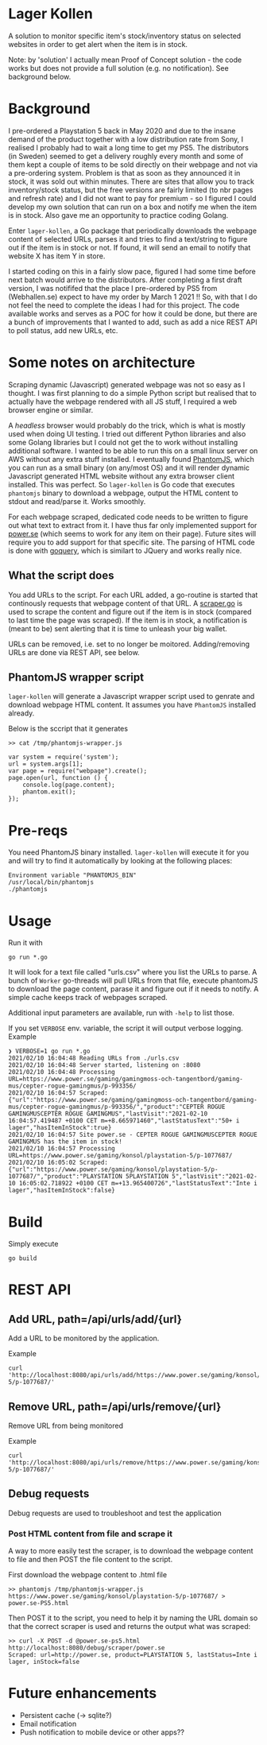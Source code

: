 # Lager Kollen

A solution to monitor specific item's stock/inventory status on selected websites in order to get alert when the item is in stock.

Note: by 'solution' I actually mean Proof of Concept solution - the code works but does not provide a full solution (e.g. no notification). See background below.

# Background

I pre-ordered a Playstation 5 back in May 2020 and due to the insane demand of the product together with a low distribution rate from Sony, I realised I probably had to wait a long time to get my PS5. The distributors (in Sweden) seemed to get a delivery roughly every month and some of them kept a couple of items to be sold directly on their webpage and not via a pre-ordering system. Problem is that as soon as they announced it in stock, it was sold out within minutes. There are sites that allow you to track inventory/stock status, but the free versions are fairly limited (to nbr pages and refresh rate) and I did not want to pay for premium - so I figured I could develop my own solution that can run on a box and notify me when the item is in stock.
Also gave me an opportunity to practice coding Golang.

Enter `lager-kollen`, a Go package that periodically downloads the webpage content of selected URLs, parses it and tries to find a text/string to figure out if the item is in stock or not. If found, it will send an email to notify that website X has item Y in store.

I started coding on this in a fairly slow pace, figured I had some time before next batch would arrive to the distributors. After completing a first draft version, I was notififed that the place I pre-ordered by PS5 from (Webhallen.se) expect to have my order by March 1 2021 !! 
So, with that I do not feel the need to complete the ideas I had for this project. The code available works and serves as a POC for how it could be done, but there are a bunch of improvements that I wanted to add, such as add a nice REST API to poll status, add new URLs, etc.

# Some notes on architecture

Scraping dynamic (Javascript) generated webpage was not so easy as I thought. I was first planning to do a simple Python script but realised that to actually have the webpage rendered with all JS stuff, I required a web browser engine or similar. 

A *headless* browser would probably do the trick, which is what is mostly used when doing UI testing. I tried out different Python libraries and also some Golang libraries but I could not get the to work without installing additional software. I wanted to be able to run this on a small linux server on AWS without any extra stuff installed. I eventually found [PhantomJS](https://phantomjs.org/), which you can run as a small binary (on any/most OS) and it will render dynamic Javascript generated HTML website without any extra browser client installed. This was perfect. So `lager-kollen` is Go code that executes `phantomjs` binary to download a webpage, output the HTML content to stdout and read/parse it. Works smoothly.

For each webpage scraped, dedicated code needs to be written to figure out what text to extract from it. I have thus far only implemented support for [power.se](https://www.power.se/) (which seems to work for any item on their page). Future sites will require you to add support for that specific site. The parsing of HTML code is done with [goquery](https://github.com/PuerkitoBio/goquery), which is similart to JQuery and works really nice.

## What the script does

You add URLs to the script. For each URL added, a go-routine is started that continously requests that webpage content of that URL. A [scraper.go](Scraper) is used to scrape the content and figure out if the item is in stock (compared to last time the page was scraped). If the item is in stock, a notification is (meant to be) sent alerting that it is time to unleash your big wallet.

URLs can be removed, i.e. set to no longer be moitored. Adding/removing URLs are done via REST API, see below.

## PhantomJS wrapper script

`lager-kollen` will generate a Javascript wrapper script used to genrate and download webpage HTML content. It assumes you have `PhantomJS` installed already.

Below is the sccript that it generates

    >> cat /tmp/phantomjs-wrapper.js

    var system = require('system');
    url = system.args[1];
    var page = require("webpage").create();
    page.open(url, function () {
        console.log(page.content);
        phantom.exit();
    });


# Pre-reqs

You need PhantomJS binary installed. `lager-kollen` will execute it for you and will try to find it automatically by looking at the following places:

    Environment variable "PHANTOMJS_BIN"
    /usr/local/bin/phantomjs
    ./phantomjs


# Usage

Run it with

    go run *.go 

It will look for a text file called "urls.csv" where you list the URLs to parse. A bunch of `Worker` go-threads will pull URLs from that file, execute phantomJS to download the page content, parase it and figure out if it needs to notify.
A simple cache keeps track of webpages scraped.

Additional input parameters are available, run with `-help` to list those.

If you set `VERBOSE` env. variable, the script it will output verbose logging. Example

    ❯ VERBOSE=1 go run *.go
    2021/02/10 16:04:48 Reading URLs from ./urls.csv
    2021/02/10 16:04:48 Server started, listening on :8080
    2021/02/10 16:04:48 Processing URL=https://www.power.se/gaming/gamingmoss-och-tangentbord/gaming-mus/cepter-rogue-gamingmus/p-993356/
    2021/02/10 16:04:57 Scraped: {"url":"https://www.power.se/gaming/gamingmoss-och-tangentbord/gaming-mus/cepter-rogue-gamingmus/p-993356/","product":"CEPTER ROGUE GAMINGMUSCEPTER ROGUE GAMINGMUS","lastVisit":"2021-02-10 16:04:57.419487 +0100 CET m=+8.665971460","lastStatusText":"50+ i lager","hasItemInStock":true}
    2021/02/10 16:04:57 Site power.se - CEPTER ROGUE GAMINGMUSCEPTER ROGUE GAMINGMUS has the item in stock!
    2021/02/10 16:04:57 Processing URL=https://www.power.se/gaming/konsol/playstation-5/p-1077687/
    2021/02/10 16:05:02 Scraped: {"url":"https://www.power.se/gaming/konsol/playstation-5/p-1077687/","product":"PLAYSTATION 5PLAYSTATION 5","lastVisit":"2021-02-10 16:05:02.718922 +0100 CET m=+13.965400726","lastStatusText":"Inte i lager","hasItemInStock":false}

# Build

Simply execute 

    go build

# REST API

## Add URL, path=/api/urls/add/{url}

Add a URL to be monitored by the application.

Example

    curl 'http://localhost:8080/api/urls/add/https://www.power.se/gaming/konsol/playstation-5/p-1077687/'

## Remove URL, path=/api/urls/remove/{url}

Remove URL from being monitored

Example

    curl 'http://localhost:8080/api/urls/remove/https://www.power.se/gaming/konsol/playstation-5/p-1077687/'

## Debug requests

Debug requests are used to troubleshoot and test the application

### Post HTML content from file and scrape it

A way to more easily test the scraper, is to download the webpage content to file and then POST the file content to the script.

First download the webpage content to .html file

    >> phantomjs /tmp/phantomjs-wrapper.js https://www.power.se/gaming/konsol/playstation-5/p-1077687/ > power.se-PS5.html

Then POST it to the script, you need to help it by naming the URL domain so that the correct scraper is used and returns the output what was scraped:

    >> curl -X POST -d @power.se-ps5.html http://localhost:8080/debug/scraper/power.se
    Scraped: url=http://power.se, product=PLAYSTATION 5, lastStatus=Inte i lager, inStock=false

# Future enhancements

 - Persistent cache (-> sqlite?)
 - Email notification
 - Push notification to mobile device or other apps??
